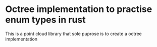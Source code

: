# Octree implementation to practise enum types in rust
This is a point cloud library that sole puprose is to create a octree implementation
